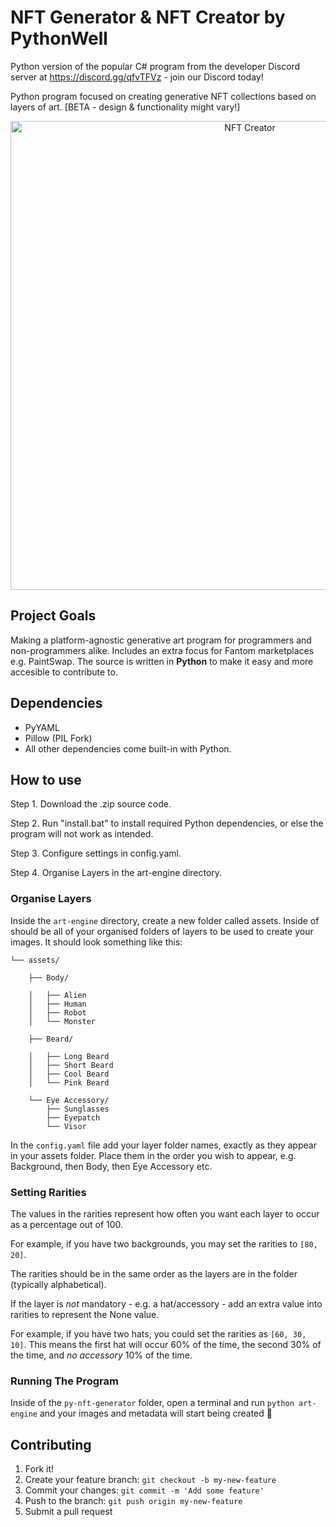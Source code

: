 # NFT Generator & NFT Creator by PythonWell

Python version of the popular C# program from the developer Discord server at https://discord.gg/qfvTFVz - join our Discord today!

Python program focused on creating generative NFT collections based on layers of art. 
[BETA - design & functionality might vary!]

<p align="center">
  <img src="https://media.discordapp.net/attachments/923636185497239572/923644658507198564/NFT_Creator.png" width="750" title="NFT Creator">
</p>

## Project Goals

Making a platform-agnostic generative art program for programmers and non-programmers alike. 
Includes an extra focus for Fantom marketplaces e.g. PaintSwap. The source is written in **Python** to make it easy and more accesible to contribute to.


## Dependencies
* PyYAML
* Pillow (PIL Fork)
* All other dependencies come built-in with Python.

## How to use

Step 1. Download the .zip source code.

Step 2. Run "install.bat" to install required Python dependencies, or else the program will not work as intended.

Step 3. Configure settings in config.yaml.

Step 4. Organise Layers in the art-engine directory.

### Organise Layers

Inside the `art-engine` directory, create a new folder called assets. Inside of should be
all of your organised folders of layers to be used to create your images. It should look
something like this:

    └── assets/
    
        ├── Body/
        
        │   ├── Alien
        │   ├── Human
        │   ├── Robot
        │   └── Monster
        
        ├── Beard/
        
        │   ├── Long Beard
        │   ├── Short Beard
        │   ├── Cool Beard
        │   └── Pink Beard
        
        └── Eye Accessory/
            ├── Sunglasses
            ├── Eyepatch
            └── Visor

In the `config.yaml` file add your layer folder names, exactly as they appear in your assets folder. Place them in the order you wish to appear, e.g. Background, then Body, then Eye
Accessory etc.

### Setting Rarities

The values in the rarities represent how often you want each layer to occur as a percentage out of 100.

For example, if you have two backgrounds, you may set the rarities to `[80, 20]`. 

The rarities should be in the same order as the layers are in the folder (typically alphabetical).

If the layer is *not* mandatory - e.g. a hat/accessory - add an extra value into rarities to represent the None value.

For example, if you have two hats, you could set the rarities as `[60, 30, 10]`. This means the first hat will occur 60% of the time, the second 30% of the time, and *no accessory* 10% of the time.

### Running The Program

Inside of the `py-nft-generator` folder, open a terminal and run `python art-engine` and your
images and metadata will start being created :partying_face:

## Contributing

1.  Fork it!
2.  Create your feature branch: `git checkout -b my-new-feature`
3.  Commit your changes: `git commit -m 'Add some feature'`
4.  Push to the branch: `git push origin my-new-feature`
5.  Submit a pull request

